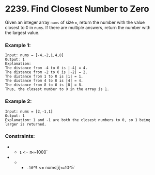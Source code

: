 # 2239. Find Closest Number to Zero

Given an integer array `nums` of size `n`, return the number with the value closest to 0 in `nums`. If there are multiple answers, return the number with the largest value.

### Example 1:

```
Input: nums = [-4,-2,1,4,8]
Output: 1
Explanation:
The distance from -4 to 0 is |-4| = 4.
The distance from -2 to 0 is |-2| = 2.
The distance from 1 to 0 is |1| = 1.
The distance from 4 to 0 is |4| = 4.
The distance from 8 to 0 is |8| = 8.
Thus, the closest number to 0 in the array is 1.
```

### Example 2:

```
Input: nums = [2,-1,1]
Output: 1
Explanation: 1 and -1 are both the closest numbers to 0, so 1 being larger is returned.
```

### Constraints:

- - `1` <= n` <= `1000`
- - - `-10`^`5` <= nums[i]` <= `10^5`
